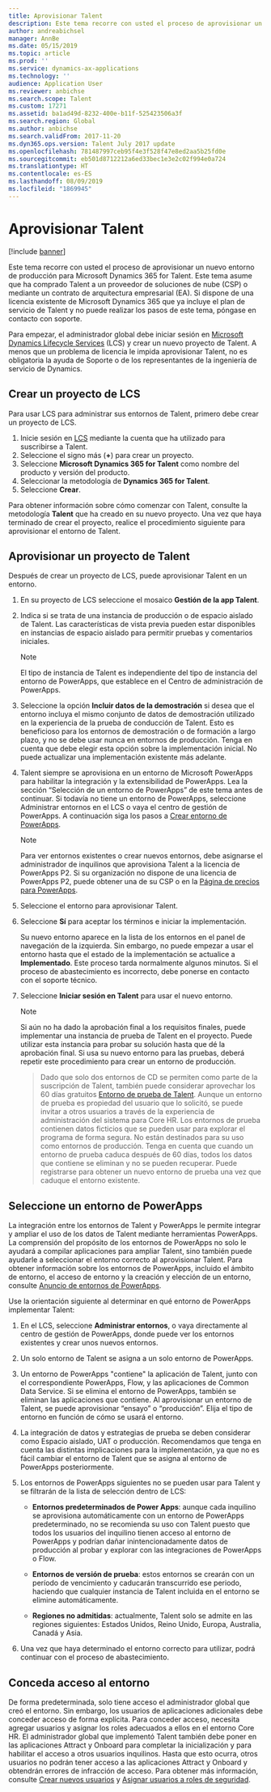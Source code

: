 ```yaml
---
title: Aprovisionar Talent
description: Este tema recorre con usted el proceso de aprovisionar un nuevo entorno para Microsoft Dynamics 365 for Talent.
author: andreabichsel
manager: AnnBe
ms.date: 05/15/2019
ms.topic: article
ms.prod: ''
ms.service: dynamics-ax-applications
ms.technology: ''
audience: Application User
ms.reviewer: anbichse
ms.search.scope: Talent
ms.custom: 17271
ms.assetid: ba1ad49d-8232-400e-b11f-525423506a3f
ms.search.region: Global
ms.author: anbichse
ms.search.validFrom: 2017-11-20
ms.dyn365.ops.version: Talent July 2017 update
ms.openlocfilehash: 781487997ceb95f4e3f528f47e8ed2aa5b25fd0e
ms.sourcegitcommit: eb501d8712212a6ed33bec1e3e2c02f994e0a724
ms.translationtype: HT
ms.contentlocale: es-ES
ms.lasthandoff: 08/09/2019
ms.locfileid: "1869945"
---
```

# <a name="provision-talent"></a>Aprovisionar Talent

[!include [banner](includes/banner.md)]

Este tema recorre con usted el proceso de aprovisionar un nuevo entorno de producción para Microsoft Dynamics 365 for Talent. Este tema asume que ha comprado Talent a un proveedor de soluciones de nube (CSP) o mediante un contrato de arquitectura empresarial (EA). Si dispone de una licencia existente de Microsoft Dynamics 365 que ya incluye el plan de servicio de Talent y no puede realizar los pasos de este tema, póngase en contacto con soporte.

Para empezar, el administrador global debe iniciar sesión en [Microsoft Dynamics Lifecycle Services](https://lcs.dynamics.com) (LCS) y crear un nuevo proyecto de Talent. A menos que un problema de licencia le impida aprovisionar Talent, no es obligatoria la ayuda de Soporte o de los representantes de la ingeniería de servicio de Dynamics.

## <a name="create-an-lcs-project"></a>Crear un proyecto de LCS
Para usar LCS para administrar sus entornos de Talent, primero debe crear un proyecto de LCS.

1. Inicie sesión en [LCS](https://lcs.dynamics.com/Logon/Index) mediante la cuenta que ha utilizado para suscribirse a Talent.
2. Seleccione el signo más (**+**) para crear un proyecto.
3. Seleccione **Microsoft Dynamics 365 for Talent** como nombre del producto y versión del producto.
4. Seleccionar la metodología de **Dynamics 365 for Talent**.
5. Seleccione **Crear**.

Para obtener información sobre cómo comenzar con Talent, consulte la metodología **Talent** que ha creado en su nuevo proyecto. Una vez que haya terminado de crear el proyecto, realice el procedimiento siguiente para aprovisionar el entorno de Talent.

## <a name="provision-a-talent-project"></a>Aprovisionar un proyecto de Talent
Después de crear un proyecto de LCS, puede aprovisionar Talent en un entorno.

1. En su proyecto de LCS seleccione el mosaico **Gestión de la app Talent**.
2. Indica si se trata de una instancia de producción o de espacio aislado de Talent. Las características de vista previa pueden estar disponibles en instancias de espacio aislado para permitir pruebas y comentarios iniciales. 
    > [!NOTE]
    > El tipo de instancia de Talent es independiente del tipo de instancia del entorno de PowerApps, que establece en el Centro de administración de PowerApps.
3. Seleccione la opción **Incluir datos de la demostración** si desea que el entorno incluya el mismo conjunto de datos de demostración utilizado en la experiencia de la prueba de conducción de Talent. Esto es beneficioso para los entornos de demostración o de formación a largo plazo, y no se debe usar nunca en entornos de producción.  Tenga en cuenta que debe elegir esta opción sobre la implementación inicial. No puede actualizar una implementación existente más adelante.
4. Talent siempre se aprovisiona en un entorno de Microsoft PowerApps para habilitar la integración y la extensibilidad de PowerApps. Lea la sección “Selección de un entorno de PowerApps” de este tema antes de continuar. Si todavía no tiene un entorno de PowerApps, seleccione Administrar entornos en el LCS o vaya el centro de gestión de PowerApps. A continuación siga los pasos a [Crear entorno de PowerApps](https://docs.microsoft.com/powerapps/administrator/create-environment).

    > [!NOTE]
    > Para ver entornos existentes o crear nuevos entornos, debe asignarse el administrador de inquilinos que aprovisiona Talent a la licencia de PowerApps P2. Si su organización no dispone de una licencia de PowerApps P2, puede obtener una de su CSP o en la [Página de precios para PowerApps](https://powerapps.microsoft.com/pricing/).

5. Seleccione el entorno para aprovisionar Talent.
6. Seleccione **Sí** para aceptar los términos e iniciar la implementación.

    Su nuevo entorno aparece en la lista de los entornos en el panel de navegación de la izquierda. Sin embargo, no puede empezar a usar el entorno hasta que el estado de la implementación se actualice a **Implementado**. Este proceso tarda normalmente algunos minutos. Si el proceso de abastecimiento es incorrecto, debe ponerse en contacto con el soporte técnico.

7. Seleccione **Iniciar sesión en Talent** para usar el nuevo entorno.

    > [!NOTE]
    > Si aún no ha dado la aprobación final a los requisitos finales, puede implementar una instancia de prueba de Talent en el proyecto. Puede utilizar esta instancia para probar su solución hasta que dé la aprobación final. Si usa su nuevo entorno para las pruebas, deberá repetir este procedimiento para crear un entorno de producción.

    > Dado que solo dos entornos de CD se permiten como parte de la suscripción de Talent, también puede considerar aprovechar los 60 días gratuitos [Entorno de prueba de Talent](https://dynamics.microsoft.com/talent/overview/). Aunque un entorno de prueba es propiedad del usuario que lo solicitó, se puede invitar a otros usuarios a través de la experiencia de administración del sistema para Core HR. Los entornos de prueba contienen datos ficticios que se pueden usar para explorar el programa de forma segura. No están destinados para su uso como entornos de producción. Tenga en cuenta que cuando un entorno de prueba caduca después de 60 días, todos los datos que contiene se eliminan y no se pueden recuperar. Puede registrarse para obtener un nuevo entorno de prueba una vez que caduque el entorno existente.

## <a name="select-a-powerapps-environment"></a>Seleccione un entorno de PowerApps

La integración entre los entornos de Talent y PowerApps le permite integrar y ampliar el uso de los datos de Talent mediante herramientas PowerApps. La comprensión del propósito de los entornos de PowerApps no solo le ayudará a compilar aplicaciones para ampliar Talent, sino también puede ayudarle a seleccionar el entorno correcto al aprovisionar Talent. Para obtener información sobre los entornos de PowerApps, incluido el ámbito de entorno, el acceso de entorno y la creación y elección de un entorno, consulte [Anuncio de entornos de PowerApps](https://powerapps.microsoft.com/blog/powerapps-environments/). 

Use la orientación siguiente al determinar en qué entorno de PowerApps implementar Talent: 

1. En el LCS, seleccione **Administrar entornos**, o vaya directamente al centro de gestión de PowerApps, donde puede ver los entornos existentes y crear unos nuevos entornos.
2. Un solo entorno de Talent se asigna a un solo entorno de PowerApps.
3. Un entorno de PowerApps "contiene" la aplicación de Talent, junto con el correspondiente PowerApps, Flow, y las aplicaciones de Common Data Service. Si se elimina el entorno de PowerApps, también se eliminan las aplicaciones que contiene. Al aprovisionar un entorno de Talent, se puede aprovisionar “ensayo” o “producción”. Elija el tipo de entorno en función de cómo se usará el entorno. 
4. La integración de datos y estrategias de prueba se deben considerar como Espacio aislado, UAT o producción. Recomendamos que tenga en cuenta las distintas implicaciones para la implementación, ya que no es fácil cambiar el entorno de Talent que se asigna al entorno de PowerApps posteriormente.
5. Los entornos de PowerApps siguientes no se pueden usar para Talent y se filtrarán de la lista de selección dentro de LCS:
 
    - **Entornos predeterminados de Power Apps**: aunque cada inquilino se aprovisiona automáticamente con un entorno de PowerApps predeterminado, no se recomienda su uso con Talent puesto que todos los usuarios del inquilino tienen acceso al entorno de PowerApps y podrían dañar inintencionadamente datos de producción al probar y explorar con las integraciones de PowerApps o Flow.
   
    - **Entornos de versión de prueba**: estos entornos se crearán con un período de vencimiento y caducarán transcurrido ese periodo, haciendo que cualquier instancia de Talent incluida en el entorno se elimine automáticamente.
   
    - **Regiones no admitidas**: actualmente, Talent solo se admite en las regiones siguientes: Estados Unidos, Reino Unido, Europa, Australia, Canadá y Asia.
  
6. Una vez que haya determinado el entorno correcto para utilizar, podrá continuar con el proceso de abastecimiento. 
 
## <a name="grant-access-to-the-environment"></a>Conceda acceso al entorno
De forma predeterminada, solo tiene acceso el administrador global que creó el entorno. Sin embargo, los usuarios de aplicaciones adicionales debe conceder acceso de forma explícita. Para conceder acceso, necesita agregar usuarios y asignar los roles adecuados a ellos en el entorno Core HR. El administrador global que implementó Talent también debe poner en las aplicaciones Attract y Onboard para completar la inicialización y para habilitar el acceso a otros usuarios inquilinos.  Hasta que esto ocurra, otros usuarios no podrán tener acceso a las aplicaciones Attract y Onboard y obtendrán errores de infracción de acceso. Para obtener más información, consulte [Crear nuevos usuarios](https://docs.microsoft.com/dynamics365/unified-operations/dev-itpro/sysadmin/tasks/create-new-users) y [Asignar usuarios a roles de seguridad](https://docs.microsoft.com/dynamics365/unified-operations/dev-itpro/sysadmin/tasks/assign-users-security-roles). 
